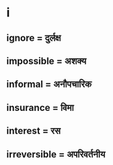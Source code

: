 # i

## ignore = दुर्लक्ष

## impossible = अशक्य

## informal = अनौपचारिक

## insurance = विमा

## interest = रस

## irreversible = अपरिवर्तनीय

